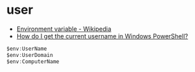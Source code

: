 # user

- [Environment variable - Wikipedia](https://en.wikipedia.org/wiki/Environment_variable#Windows)
- [How do I get the current username in Windows PowerShell?](https://stackoverflow.com/questions/2085744/how-do-i-get-the-current-username-in-windows-powershell)

```c#
$env:UserName
$env:UserDomain
$env:ComputerName

```

